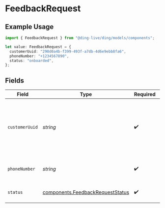# FeedbackRequest

## Example Usage

```typescript
import { FeedbackRequest } from "@ding-live/ding/models/components";

let value: FeedbackRequest = {
  customerUuid: "290d0a4b-f399-493f-a7db-4d6e9ebb8fa6",
  phoneNumber: "+1234567890",
  status: "onboarded",
};
```

## Fields

| Field                                                                                | Type                                                                                 | Required                                                                             | Description                                                                          | Example                                                                              |
| ------------------------------------------------------------------------------------ | ------------------------------------------------------------------------------------ | ------------------------------------------------------------------------------------ | ------------------------------------------------------------------------------------ | ------------------------------------------------------------------------------------ |
| `customerUuid`                                                                       | *string*                                                                             | :heavy_check_mark:                                                                   | Your customer UUID, which can be found in the API settings in the dashboard.         |                                                                                      |
| `phoneNumber`                                                                        | *string*                                                                             | :heavy_check_mark:                                                                   | An E.164 formatted phone number.                                                     | +1234567890                                                                          |
| `status`                                                                             | [components.FeedbackRequestStatus](../../models/components/feedbackrequeststatus.md) | :heavy_check_mark:                                                                   | The type of the feedback.                                                            | onboarded                                                                            |